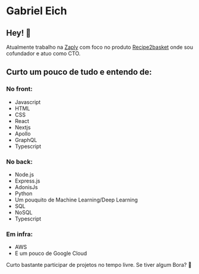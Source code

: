 # Gabriel Eich

## Hey! :metal:
Atualmente trabalho na [Zaply](https://zaply.com.br/) com foco no produto [Recipe2basket](https://recipe2basket.com/) onde sou cofundador e atuo como CTO.

## Curto um pouco de tudo e entendo de:

### No front:
- Javascript
- HTML
- CSS
- React
- Nextjs
- Apollo
- GraphQL
- Typescript

### No back:
- Node.js
- Express.js
- AdonisJs
- Python
- Um pouquito de Machine Learning/Deep Learning
- SQL
- NoSQL
- Typescript

### Em infra:
- AWS
- E um pouco de Google Cloud

Curto bastante participar de projetos no tempo livre. Se tiver algum Bora? :rocket: